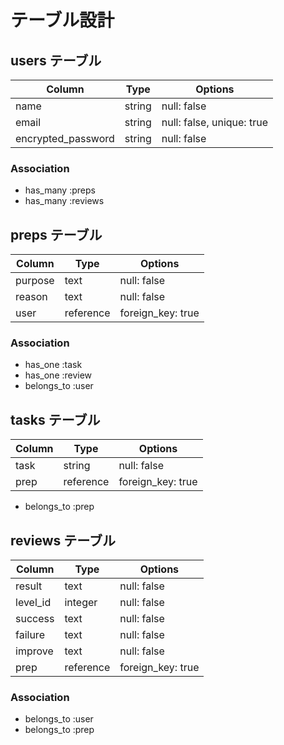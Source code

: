 # テーブル設計

## users テーブル

| Column              | Type    | Options                   |
| ------------------- | ------- | ------------------------- |
| name                | string  | null: false               |
| email               | string  | null: false, unique: true |
| encrypted_password  | string  | null: false               |

### Association

- has_many :preps
- has_many :reviews

## preps テーブル

| Column             | Type       | Options           |
| ------------------ | ---------- | ----------------- |
| purpose            | text       | null: false       |
| reason             | text       | null: false       |
| user               | reference  | foreign_key: true |

### Association

- has_one :task
- has_one :review
- belongs_to :user

## tasks テーブル

| Column             | Type       | Options           |
| ------------------ | ---------- | ----------------- |
| task               | string     | null: false       |
| prep              | reference  | foreign_key: true |

- belongs_to :prep

## reviews テーブル

| Column            | Type       | Options           |
| ----------------- | ---------- | ----------------- |
| result            | text       | null: false       |
| level_id          | integer    | null: false       |
| success           | text       | null: false       |
| failure           | text       | null: false       |
| improve           | text       | null: false       |
| prep              | reference  | foreign_key: true |

### Association

- belongs_to :user
- belongs_to :prep



